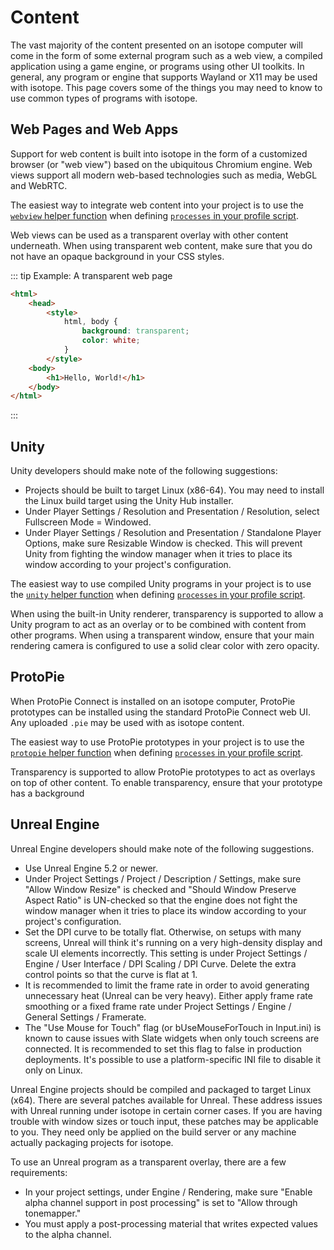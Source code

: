 # Content

The vast majority of the content presented on an isotope computer will come in the form of some external program such as a web view, a compiled application using a game engine, or programs using other UI toolkits. In general, any program or engine that supports Wayland or X11 may be used with isotope. This page covers some of the things you may need to know to use common types of programs with isotope.

## Web Pages and Web Apps

Support for web content is built into isotope in the form of a customized browser (or "web view") based on the ubiquitous Chromium engine. Web views support all modern web-based technologies such as media, WebGL and WebRTC.

The easiest way to integrate web content into your project is to use the [`webview` helper function](../scripting/process-helpers#web-view) when defining [`processes` in your profile script](../scripting/profile#field-processes).

Web views can be used as a transparent overlay with other content underneath. When using transparent web content, make sure that you do not have an opaque background in your CSS styles.

::: tip Example: A transparent web page
```html
<html>
    <head>
        <style>
            html, body {
                background: transparent;
                color: white;
            }
        </style>
    <body>
        <h1>Hello, World!</h1>
    </body>
</html>
```
:::

## Unity

Unity developers should make note of the following suggestions:

* Projects should be built to target Linux (x86-64). You may need to install the Linux build target using the Unity Hub installer.
* Under Player Settings / Resolution and Presentation / Resolution, select Fullscreen Mode = Windowed.
* Under Player Settings / Resolution and Presentation / Standalone Player Options, make sure Resizable Window is checked. This will prevent Unity from fighting the window manager when it tries to place its window according to your project's configuration.

The easiest way to use compiled Unity programs in your project is to use the [`unity` helper function](../scripting/process-helpers#unity) when defining [`processes` in your profile script](../scripting/profile#field-processes).

When using the built-in Unity renderer, transparency is supported to allow a Unity program to act as an overlay or to be combined with content from other programs. When using a transparent window, ensure that your main rendering camera is configured to use a solid clear color with zero opacity.

## ProtoPie

When ProtoPie Connect is installed on an isotope computer, ProtoPie prototypes can be installed using the standard ProtoPie Connect web UI. Any uploaded `.pie` may be used with as isotope content.

The easiest way to use ProtoPie prototypes in your project is to use the [`protopie` helper function](../scripting/process-helpers#protopie) when defining [`processes` in your profile script](../scripting/profile#field-processes).

Transparency is supported to allow ProtoPie prototypes to act as overlays on top of other content. To enable transparency, ensure that your prototype has a background 

## Unreal Engine

Unreal Engine developers should make note of the following suggestions.

* Use Unreal Engine 5.2 or newer.
* Under Project Settings / Project / Description / Settings, make sure "Allow Window Resize" is checked and "Should Window Preserve Aspect Ratio" is UN-checked so that the engine does not fight the window manager when it tries to place its window according to your project's configuration.
* Set the DPI curve to be totally flat. Otherwise, on setups with many screens, Unreal will think it's running on a very high-density display and scale UI elements incorrectly. This setting is under Project Settings / Engine / User Interface / DPI Scaling / DPI Curve. Delete the extra control points so that the curve is flat at 1.
* It is recommended to limit the frame rate in order to avoid generating unnecessary heat (Unreal can be very heavy). Either apply frame rate smoothing or a fixed frame rate under Project Settings / Engine / General Settings / Framerate.
* The "Use Mouse for Touch" flag (or bUseMouseForTouch in Input.ini) is known to cause issues with Slate widgets when only touch screens are connected. It is recommended to set this flag to false in production deployments. It's possible to use a platform-specific INI file to disable it only on Linux.

Unreal Engine projects should be compiled and packaged to target Linux (x64). There are several patches available for Unreal. These address issues with Unreal running under isotope in certain corner cases. If you are having trouble with window sizes or touch input, these patches may be applicable to you. They need only be applied on the build server or any machine actually packaging projects for isotope.

To use an Unreal program as a transparent overlay, there are a few requirements:

* In your project settings, under Engine / Rendering, make sure "Enable alpha channel support in post processing" is set to "Allow through tonemapper."
* You must apply a post-processing material that writes expected values to the alpha channel.

